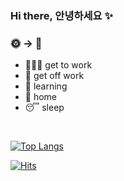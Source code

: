 ### Hi there, 안녕하세요 ✨

### 🌞 → 🌙

- 🧑🏻‍💻 get to work
- 🚗 get off work
- 🌱 learning
- 🏡 home
- 😴 sleep 


<br>

<!-- ![github stats](https://github-readme-stats.vercel.app/api?username=hyun-sseob&show_icons=true&private=true&theme=flag-india&hide_border=true) -->
[![Top Langs](https://github-readme-stats.vercel.app/api/top-langs/?username=hyun-sseob&layout=compact&hide=javascript,html,css)](https://github.com/hyun-sseob)


[![Hits](https://hits.seeyoufarm.com/api/count/incr/badge.svg?url=https%3A%2F%2Fgithub.com%2Fhyun-soep&count_bg=%23FF4500&title_bg=%232A2D2E&icon=java.svg&icon_color=%23FFFFFF&title=hits&edge_flat=false)](https://hits.seeyoufarm.com)
